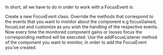 In short, all we have to do in order to work with a FocusEvent is:

Create a new FocusEvent class.
Override the methods that correspond to the events that you want to monitor about the component e.g focusGained, focusLost and customize as you wish the handling of the respective events. Now every time the monitored component gains or looses focus the corresponding method will be executed.
Use the addFocusListener method of the component you want to monitor, in order to add the FocusEvent you’ve created.
